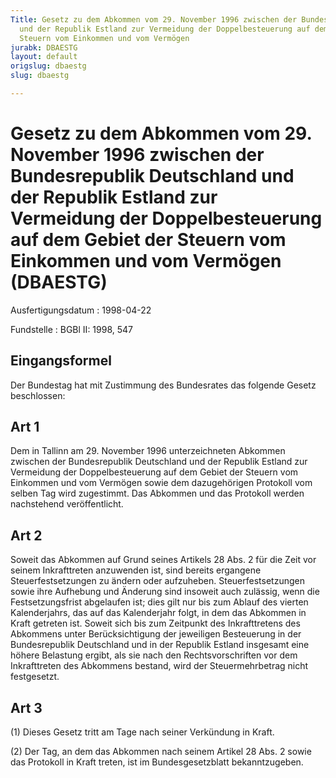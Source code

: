 ```yaml
---
Title: Gesetz zu dem Abkommen vom 29. November 1996 zwischen der Bundesrepublik Deutschland
  und der Republik Estland zur Vermeidung der Doppelbesteuerung auf dem Gebiet der
  Steuern vom Einkommen und vom Vermögen
jurabk: DBAESTG
layout: default
origslug: dbaestg
slug: dbaestg

---
```


# Gesetz zu dem Abkommen vom 29. November 1996 zwischen der Bundesrepublik Deutschland und der Republik Estland zur Vermeidung der Doppelbesteuerung auf dem Gebiet der Steuern vom Einkommen und vom Vermögen (DBAESTG)

Ausfertigungsdatum
:   1998-04-22

Fundstelle
:   BGBl II: 1998, 547



## Eingangsformel

Der Bundestag hat mit Zustimmung des Bundesrates das folgende Gesetz beschlossen:


## Art 1

Dem in Tallinn am 29. November 1996 unterzeichneten Abkommen zwischen der Bundesrepublik Deutschland und der Republik Estland zur Vermeidung der Doppelbesteuerung auf dem Gebiet der Steuern vom Einkommen und vom Vermögen sowie dem dazugehörigen Protokoll vom selben Tag wird zugestimmt. Das Abkommen und das Protokoll werden nachstehend veröffentlicht.


## Art 2

Soweit das Abkommen auf Grund seines Artikels 28 Abs. 2 für die Zeit vor seinem Inkrafttreten anzuwenden ist, sind bereits ergangene Steuerfestsetzungen zu ändern oder aufzuheben. Steuerfestsetzungen sowie ihre Aufhebung und Änderung sind insoweit auch zulässig, wenn die Festsetzungsfrist abgelaufen ist; dies gilt nur bis zum Ablauf des vierten Kalenderjahrs, das auf das Kalenderjahr folgt, in dem das Abkommen in Kraft getreten ist. Soweit sich bis zum Zeitpunkt des Inkrafttretens des Abkommens unter Berücksichtigung der jeweiligen Besteuerung in der Bundesrepublik Deutschland und in der Republik Estland insgesamt eine höhere Belastung ergibt, als sie nach den Rechtsvorschriften vor dem Inkrafttreten des Abkommens bestand, wird der Steuermehrbetrag nicht festgesetzt.


## Art 3

(1) Dieses Gesetz tritt am Tage nach seiner Verkündung in Kraft.

(2) Der Tag, an dem das Abkommen nach seinem Artikel 28 Abs. 2 sowie das Protokoll in Kraft treten, ist im Bundesgesetzblatt bekanntzugeben.

